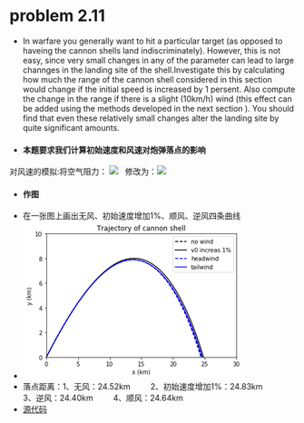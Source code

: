 # problem 2.11
- In warfare you generally want to hit a particular target (as opposed to haveing the cannon shells land indiscriminately). However, this is not easy, since very small changes in any of the parameter can lead to large channges in the landing site of the shell.Investigate this by calculating how much the range of the cannon shell considered in this section would change if the initial speed is increased by 1 persent. Also compute the change in the range if there is a slight (10km/h) wind (this effect can be added using the methods developed in the next section ). You should find that even these relatively small changes alter the landing site by quite significant amounts.
- #### 本题要求我们计算初始速度和风速对炮弹落点的影响
对风速的模拟:将空气阻力： ![](https://latex.codecogs.com/gif.latex?F_{drag,x}=-B_2vv_x\newline&space;F_{drag,y}=-B_2vv_y)   修改为：![](https://latex.codecogs.com/gif.latex?F_{drag,x}=-B_2|\vec{v}-\vec{v}_{wind}|(v_x-v_{wind})\newline&space;F_{drag,y}=-B_2|\vec{v}-\vec{v}_{wind}|v_y)
- #### 作图
- 在一张图上画出无风、初始速度增加1%、顺风、逆风四条曲线
- ![](https://github.com/HollandChen/Computational_Physics_N2015301020067/blob/master/Exercise%2005/material/cannon.png)
- 落点距离：1、无风：24.52km
         2、初始速度增加1%：24.83km
         3、逆风：24.40km
         4、顺风：24.64km
- [源代码]()
